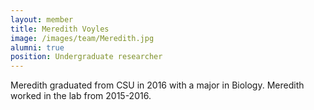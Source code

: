 ```yaml
---
layout: member
title: Meredith Voyles
image: /images/team/Meredith.jpg
alumni: true
position: Undergraduate researcher
---
```


Meredith graduated from CSU in 2016 with a major in Biology.  Meredith worked in the lab from 2015-2016.

